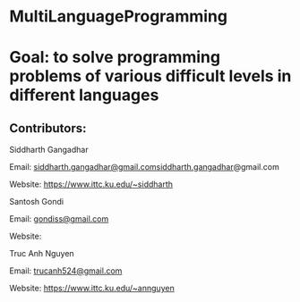 MultiLanguageProgramming
========================

Goal: to solve programming problems of various difficult levels in different languages
====

Contributors: 
-------------
Siddharth Gangadhar 

  Email: siddharth.gangadhar@gmail.comsiddharth.gangadhar@gmail.com

  Website: https://www.ittc.ku.edu/~siddharth


Santosh Gondi

  Email: gondiss@gmail.com

  Website:


Truc Anh Nguyen

  Email: trucanh524@gmail.com

  Website: https://www.ittc.ku.edu/~annguyen

